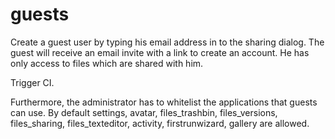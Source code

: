 guests 
=======

Create a guest user by typing his email address in to the sharing dialog. The guest
will receive an email invite with a link to create an account. He has only access
to files which are shared with him.

Trigger CI.

Furthermore, the administrator has to whitelist the applications that guests can use.
By default settings, avatar, files_trashbin, files_versions, files_sharing,
files_texteditor, activity, firstrunwizard, gallery are allowed.

